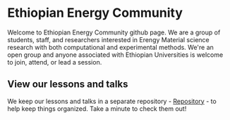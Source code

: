 Ethiopian Energy Community 
============

Welcome to Ethiopian Energy Community github page. We are a group of students, staff, and researchers interested in Erengy Material science research with both computational and experimental methods. We're an open group and anyone associated with Ethiopian Universities is welcome to join, attend, or lead a session. 


## View our lessons and talks 

We keep our lessons and talks in a separate repository - [Repository](https://github.com/et-energy/ethenergy) - to help keep things organized. Take a minute to check them out! 
